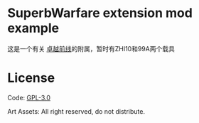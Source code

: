 # SuperbWarfare extension mod example

这是一个有关 [卓越前线](https://github.com/Mercurows/SuperbWarfare)的附属，暂时有ZHI10和99A两个载具


# License

Code: [GPL-3.0](LICENSE)

Art Assets: All right reserved, do not distribute.

